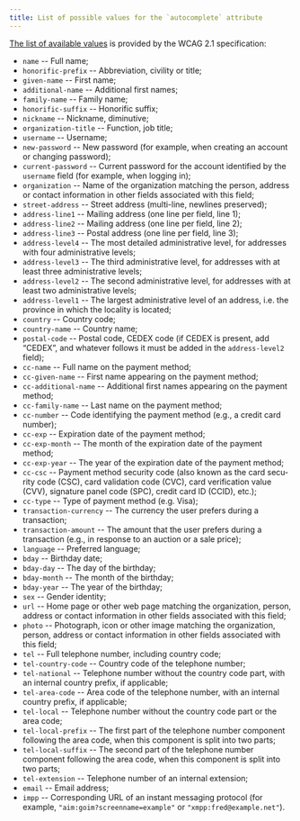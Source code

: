 ```yaml
---
title: List of possible values for the `autocomplete` attribute
---
```


[The list of available values](https://www.w3.org/Translations/WCAG21-fr/#input-purposes) is provided by the WCAG 2.1 specification:

- `name` -- Full name;
- `honorific-prefix` -- Abbreviation, civility or title;
- `given-name` -- First name;
- `additional-name` -- Additional first names;
- `family-name` -- Family name;
- `honorific-suffix` -- Honorific suffix;
- `nickname` -- Nickname, diminutive;
- `organization-title` -- Function, job title;
- `username` -- Username;
- `new-password` -- New password (for example, when creating an account or changing password);
- `current-password` -- Current password for the account identified by the `username` field (for example, when logging in);
- `organization` -- Name of the organization matching the person, address or contact information in other fields associated with this field;
- `street-address` -- Street address (multi-line, newlines preserved);
- `address-line1` -- Mailing address (one line per field, line 1);
- `address-line2` -- Mailing address (one line per field, line 2);
- `address-line3` -- Postal address (one line per field, line 3);
- `address-level4` -- The most detailed administrative level, for addresses with four administrative levels;
- `address-level3` -- The third administrative level, for addresses with at least three administrative levels;
- `address-level2` -- The second administrative level, for addresses with at least two administrative levels;
- `address-level1` -- The largest administrative level of an address, i.e. the province in which the locality is located;
- `country` -- Country code;
- `country-name` -- Country name;
- `postal-code` -- Postal code, CEDEX code (if CEDEX is present, add “CEDEX”, and whatever follows it must be added in the `address-level2` field);
- `cc-name` -- Full name on the payment method;
- `cc-given-name` -- First name appearing on the payment method;
- `cc-additional-name` -- Additional first names appearing on the payment method;
- `cc-family-name` -- Last name on the payment method;
- `cc-number` -- Code identifying the payment method (e.g., a credit card number);
- `cc-exp` -- Expiration date of the payment method;
- `cc-exp-month` -- The month of the expiration date of the payment method;
- `cc-exp-year` -- The year of the expiration date of the payment method;
- `cc-csc` -- Payment method security code <span lang="en">(also known as the card security code (CSC), card validation code (CVC), card verification value (CVV), signature panel code (SPC), credit card ID (CCID), etc.)</span>;
- `cc-type` -- Type of payment method (e.g. Visa);
- `transaction-currency` -- The currency the user prefers during a transaction;
- `transaction-amount` -- The amount that the user prefers during a transaction (e.g., in response to an auction or a sale price);
- `language` -- Preferred language;
- `bday` -- Birthday date;
- `bday-day` -- The day of the birthday;
- `bday-month` -- The month of the birthday;
- `bday-year` -- The year of the birthday;
- `sex` -- Gender identity;
- `url` -- Home page or other web page matching the organization, person, address or contact information in other fields associated with this field;
- `photo` -- Photograph, icon or other image matching the organization, person, address or contact information in other fields associated with this field;
- `tel` -- Full telephone number, including country code;
- `tel-country-code` -- Country code of the telephone number;
- `tel-national` -- Telephone number without the country code part, with an internal country prefix, if applicable;
- `tel-area-code` -- Area code of the telephone number, with an internal country prefix, if applicable;
- `tel-local` -- Telephone number without the country code part or the area code;
- `tel-local-prefix` -- The first part of the telephone number component following the area code, when this component is split into two parts;
- `tel-local-suffix` -- The second part of the telephone number component following the area code, when this component is split into two parts;
- `tel-extension` -- Telephone number of an internal extension;
- `email` -- Email address;
- `impp` -- Corresponding URL of an instant messaging protocol (for example, `"aim:goim?screenname=example"` or `"xmpp:fred@example.net"`).
